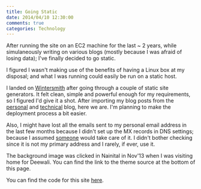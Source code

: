 ```yaml
---
title: Going Static
date: 2014/04/10 12:30:00
comments: true
categories: Technology
---
```

After running the site on an EC2 machine for the last ~ 2 years, while simulaneously writing on various blogs (mostly because I was afraid of losing data); I've finally decided to go static.<span class="more"></span>

I figured I wasn't making use of the benefits of having a Linux box at my disposal; and what I was running could easily be run on a static host.

I landed on [Wintersmith](http://wintersmith.io) after going through a couple of static site generators. It felt clean, simple and powerful enough for my requirements, so I figured I'd give it a shot. After importing my blog posts from the [personal](http://blog.bhashkar.me) and [technical](http://rockerhome.wordpress.com) blog, here we are. I'm planning to make the deployment process a bit easier.

Also, I might have lost all the emails sent to my personal email address in the last few months because I didn't set up the MX records in DNS settings; because I assumed [someone](http://iwantmyname.com) would take care of it. I didn't bother checking since it is not my primary address and I rarely, if ever, use it.

The background image was clicked in Nainital in Nov'13 when I was visiting home for Deewali. You can find the link to the theme source at the bottom of this page.

You can find the code for this site [here](https://github.com/bhashkarsharma/my-static-site).